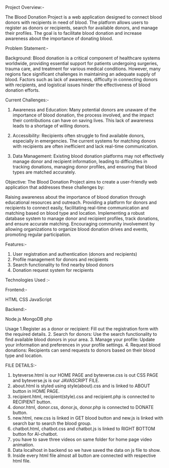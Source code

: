 


Project Overview:-

The Blood Donation Project is a web application designed to connect blood donors with recipients in need of blood. The platform allows users to register as donors or recipients, search for available donors, and manage their profiles. The goal is to facilitate blood donation and increase awareness about the importance of donating blood.

Problem Statement:- 

Background: Blood donation is a critical component of healthcare systems worldwide, providing essential support for patients undergoing surgeries, trauma care, and treatment for various medical conditions. However, many regions face significant challenges in maintaining an adequate supply of blood. Factors such as lack of awareness, difficulty in connecting donors with recipients, and logistical issues hinder the effectiveness of blood donation efforts.

Current Challenges:-

1. Awareness and Education: Many potential donors are unaware of the importance of blood donation, the process involved, and the impact their contributions can have on saving lives. This lack of awareness leads to a shortage of willing donors.

2. Accessibility: Recipients often struggle to find available donors, especially in emergencies. The current systems for matching donors with recipients are often inefficient and lack real-time communication.

3. Data Management: Existing blood donation platforms may not effectively manage donor and recipient information, leading to difficulties in tracking donations, managing donor profiles, and ensuring that blood types are matched accurately.

Objective: The Blood Donation Project aims to create a user-friendly web application that addresses these challenges by:

Raising awareness about the importance of blood donation through educational resources and outreach.
Providing a platform for donors and recipients to connect easily, facilitating real-time communication and matching based on blood type and location.
Implementing a robust database system to manage donor and recipient profiles, track donations, and ensure accurate matching.
Encouraging community involvement by allowing organizations to organize blood donation drives and events, promoting regular participation.

Features:- 

1. User registration and authentication (donors and recipients)
2. Profile management for donors and recipients
3. Search functionality to find nearby blood donors
4. Donation request system for recipients

Technologies Used :- 

Frontend:-

HTML
CSS
JavaScript

Backend:-

Node.js
MongoDB 
php

Usage
1.Register as a donor or recipient: Fill out the registration form with the required details.
2. Search for donors: Use the search functionality to find available blood donors in your area.
3. Manage your profile: Update your information and preferences in your profile settings.
4. Request blood donations: Recipients can send requests to donors based on their blood type and location.


FILE DETAILS:- 
1. byteverse.html is our HOME PAGE and byteverse.css is out CSS PAGE and byteverse.js is our JAVASCRIPT FILE.
2. about.html is styled using style(about).css and  is linked to ABOUT button in HOME PAGE.
3. recipient.html, recipient(style).css and recipient.php is connected to RECIPIENT button.
4. donor.html, donor.css, donor.js, donor.php is connected to DONATE button.
5. new.html, new.css is linked in GET blood button and new.js is linked with search bar to search the blood group.
6. chatbot.html, chatbot.css and chatbot.js is linked to RIGHT BOTTOM button for AI-chatbot.
7. you have to save three videos on same folder for home page video animation.
8. Data localhost in backend so we have saved the data on js file to show.
9. Inside every html file almost all button are connected with respective html file.
